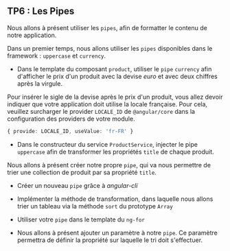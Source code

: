 ## TP6 : Les Pipes

Nous allons à présent utiliser les `pipes`, afin de formatter le contenu de notre application.

Dans un premier temps, nous allons utiliser les `pipes` disponibles dans le framework : `uppercase` et `currency`.

- Dans le template du composant `product`, utiliser le `pipe` `currency` afin d'afficher le prix d'un produit avec la devise *euro* et avec deux chiffres après la virgule.

Pour insérer le sigle de la devise après le prix d'un produit, vous allez devoir indiquer que votre application doit utilise la locale française. Pour cela, veuillez surcharger le
provider `LOCALE_ID` de `@angular/core` dans la configuration des providers de votre module.

```typescript
{ provide: LOCALE_ID, useValue: 'fr-FR' }
```

- Dans le constructeur du service `ProductService`, injecter le pipe `uppercase` afin de transformer les propriétés `title` de chaque produit.

Nous allons à présent créer notre propre `pipe`, qui va nous permettre de trier une collection de produit par sa propriété `title`.

- Créer un nouveau `pipe` grâce à *angular-cli*

- Implémenter la méthode de transformation, dans laquelle nous allons trier un tableau via la méthode `sort` du prototype `Array`

- Utiliser votre `pipe` dans le template du `ng-for`

- Nous allons à présent ajouter un paramètre à notre `pipe`. Ce paramètre permettra de définir la propriété sur laquelle le tri doit s'effectuer.

